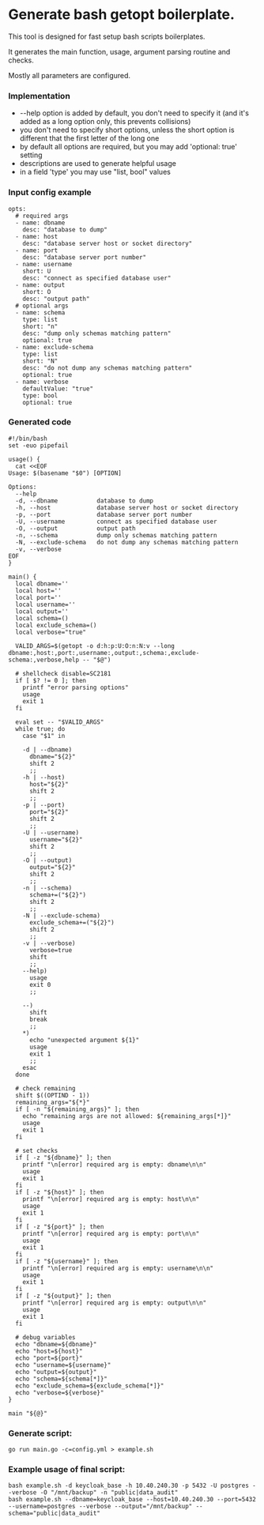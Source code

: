 # Generate bash getopt boilerplate.

This tool is designed for fast setup bash scripts boilerplates.

It generates the main function, usage, argument parsing routine and checks.

Mostly all parameters are configured.

### Implementation
* --help option is added by default, you don't need to specify it (and it's added as a long option only, this prevents collisions)
* you don't need to specify short options, unless the short option is different that the first letter of the long one
* by default all options are required, but you may add 'optional: true' setting
* descriptions are used to generate helpful usage
* in a field 'type' you may use "list, bool" values 

### Input config example

```
opts:
  # required args
  - name: dbname
    desc: "database to dump"
  - name: host
    desc: "database server host or socket directory"
  - name: port
    desc: "database server port number"
  - name: username
    short: U
    desc: "connect as specified database user"
  - name: output
    short: O
    desc: "output path"
  # optional args
  - name: schema
    type: list
    short: "n"
    desc: "dump only schemas matching pattern"
    optional: true
  - name: exclude-schema
    type: list
    short: "N"
    desc: "do not dump any schemas matching pattern"
    optional: true
  - name: verbose
    defaultValue: "true"
    type: bool
    optional: true

```

### Generated code

```
#!/bin/bash
set -euo pipefail

usage() {
  cat <<EOF
Usage: $(basename "$0") [OPTION]

Options:
  --help
  -d, --dbname           database to dump
  -h, --host             database server host or socket directory
  -p, --port             database server port number
  -U, --username         connect as specified database user
  -O, --output           output path
  -n, --schema           dump only schemas matching pattern
  -N, --exclude-schema   do not dump any schemas matching pattern
  -v, --verbose
EOF
}

main() {
  local dbname=''
  local host=''
  local port=''
  local username=''
  local output=''
  local schema=()
  local exclude_schema=()
  local verbose="true"

  VALID_ARGS=$(getopt -o d:h:p:U:O:n:N:v --long dbname:,host:,port:,username:,output:,schema:,exclude-schema:,verbose,help -- "$@")

  # shellcheck disable=SC2181
  if [ $? != 0 ]; then
    printf "error parsing options"
    usage
    exit 1
  fi

  eval set -- "$VALID_ARGS"
  while true; do
    case "$1" in

    -d | --dbname)
      dbname="${2}"
      shift 2
      ;;
    -h | --host)
      host="${2}"
      shift 2
      ;;
    -p | --port)
      port="${2}"
      shift 2
      ;;
    -U | --username)
      username="${2}"
      shift 2
      ;;
    -O | --output)
      output="${2}"
      shift 2
      ;;
    -n | --schema)
      schema+=("${2}")
      shift 2
      ;;
    -N | --exclude-schema)
      exclude_schema+=("${2}")
      shift 2
      ;;
    -v | --verbose)
      verbose=true
      shift
      ;;
    --help)
      usage
      exit 0
      ;;

    --)
      shift
      break
      ;;
    *)
      echo "unexpected argument ${1}"
      usage
      exit 1
      ;;
    esac
  done

  # check remaining
  shift $((OPTIND - 1))
  remaining_args="${*}"
  if [ -n "${remaining_args}" ]; then
    echo "remaining args are not allowed: ${remaining_args[*]}"
    usage
    exit 1
  fi

  # set checks
  if [ -z "${dbname}" ]; then
    printf "\n[error] required arg is empty: dbname\n\n"
    usage
    exit 1
  fi
  if [ -z "${host}" ]; then
    printf "\n[error] required arg is empty: host\n\n"
    usage
    exit 1
  fi
  if [ -z "${port}" ]; then
    printf "\n[error] required arg is empty: port\n\n"
    usage
    exit 1
  fi
  if [ -z "${username}" ]; then
    printf "\n[error] required arg is empty: username\n\n"
    usage
    exit 1
  fi
  if [ -z "${output}" ]; then
    printf "\n[error] required arg is empty: output\n\n"
    usage
    exit 1
  fi

  # debug variables
  echo "dbname=${dbname}"
  echo "host=${host}"
  echo "port=${port}"
  echo "username=${username}"
  echo "output=${output}"
  echo "schema=${schema[*]}"
  echo "exclude_schema=${exclude_schema[*]}"
  echo "verbose=${verbose}"
}

main "${@}"

```

### Generate script:

```
go run main.go -c=config.yml > example.sh
```

### Example usage of final script:

```
bash example.sh -d keycloak_base -h 10.40.240.30 -p 5432 -U postgres --verbose -O "/mnt/backup" -n "public|data_audit"
bash example.sh --dbname=keycloak_base --host=10.40.240.30 --port=5432 --username=postgres --verbose --output="/mnt/backup" --schema="public|data_audit"
```
